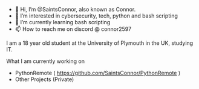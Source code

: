 - 👋 Hi, I’m @SaintsConnor, also known as Connor.
- 👀 I’m interested in cybersecurity, tech, python and bash scripting 
- 🌱 I’m currently learning bash scripting
- 📫 How to reach me on discord @ connor2597

I am a 18 year old student at the University of Plymouth in the UK, studying IT. 

What I am currently working on
- PythonRemote ( https://github.com/SaintsConnor/PythonRemote )
- Other Projects (Private)


